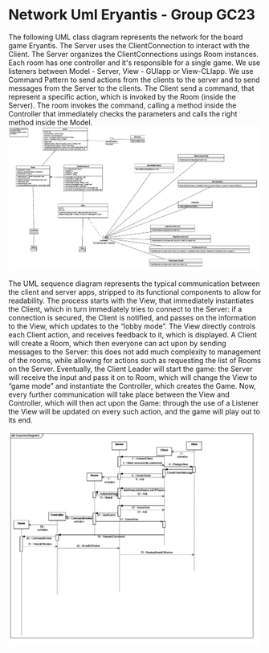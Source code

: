 # Network Uml Eryantis - Group GC23

The following UML class diagram represents the network for the board game Eryantis. The Server uses the ClientConnection to interact with the Client. The Server organizes the ClientConnections usings Room instances. Each room has one controller and it's responsible for a single game. We use listeners between Model - Server, View - GUIapp or View-CLIapp. We use Command Pattern to send actions from the clients to the server and to send messages from the Server to the clients.
The Client send a command, that represent a specific action, which is invoked by the Room (inside the Server). The room invokes the command, calling a method inside the Controller that immediately checks the parameters and calls the right method inside the Model.
![](NetworkClassUML.jpg)

The UML sequence diagram represents the typical communication between the client and server apps, stripped to its functional components to allow for readability.
The process starts with the View, that immediately instantiates the Client, which in turn immediately tries to connect to the Server: if a connection is secured, the Client is notified, and passes on the information to the View, which updates to the “lobby mode”.
The View directly controls each Client action, and receives feedback to it, which is displayed.
A Client will create a Room, which then everyone can act upon by sending messages to the Server: this does not add much complexity to management of the rooms, while allowing for actions such as requesting the list of Rooms on the Server.
Eventually, the Client Leader will start the game: the Server will receive the input and pass it on to Room, which will change the View to “game mode” and instantiate the Controller, which creates the Game.
Now, every further communication will take place between the View and Controller, which will then act upon the Game: through the use of a Listener the View will be updated on every such action, and the game will play out to its end.

![](NetworkSequenceUML.jpg)